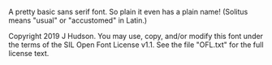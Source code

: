 A pretty basic sans serif font. So plain it even has a plain name!
(Solitus means "usual" or "accustomed" in Latin.)


Copyright 2019 J Hudson. You may use, copy, and/or modify this font 
under the terms of the SIL Open Font License v1.1. See the file 
"OFL.txt" for the full license text.
